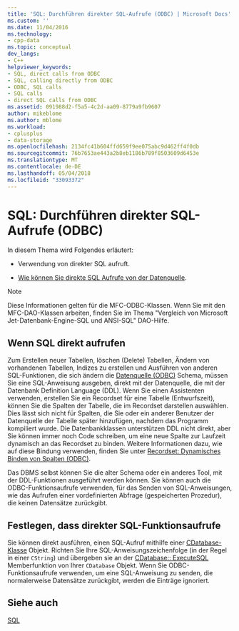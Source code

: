 ```yaml
---
title: 'SQL: Durchführen direkter SQL-Aufrufe (ODBC) | Microsoft Docs'
ms.custom: ''
ms.date: 11/04/2016
ms.technology:
- cpp-data
ms.topic: conceptual
dev_langs:
- C++
helpviewer_keywords:
- SQL, direct calls from ODBC
- SQL, calling directly from ODBC
- ODBC, SQL calls
- SQL calls
- direct SQL calls from ODBC
ms.assetid: 091988d2-f5a5-4c2d-aa09-8779a9fb9607
author: mikeblome
ms.author: mblome
ms.workload:
- cplusplus
- data-storage
ms.openlocfilehash: 2134fc41b604ffd659f9ee075abc9d462ff4f0db
ms.sourcegitcommit: 76b7653ae443a2b8eb1186b789f8503609d6453e
ms.translationtype: MT
ms.contentlocale: de-DE
ms.lasthandoff: 05/04/2018
ms.locfileid: "33093372"
---
```

# <a name="sql-making-direct-sql-calls-odbc"></a>SQL: Durchführen direkter SQL-Aufrufe (ODBC)
In diesem Thema wird Folgendes erläutert:  
  
-   Verwendung von direkter SQL aufruft.  
  
-   [Wie können Sie direkte SQL Aufrufe von der Datenquelle](#_core_making_direct_sql_function_calls).  
  
> [!NOTE]
>  Diese Informationen gelten für die MFC-ODBC-Klassen. Wenn Sie mit den MFC-DAO-Klassen arbeiten, finden Sie im Thema "Vergleich von Microsoft Jet-Datenbank-Engine-SQL und ANSI-SQL" DAO-Hilfe.  
  
##  <a name="_core_when_to_call_sql_directly"></a> Wenn SQL direkt aufrufen  
 Zum Erstellen neuer Tabellen, löschen (Delete) Tabellen, Ändern von vorhandenen Tabellen, Indizes zu erstellen und Ausführen von anderen SQL-Funktionen, die sich ändern die [Datenquelle (ODBC)](../../data/odbc/data-source-odbc.md) Schema, müssen Sie eine SQL-Anweisung ausgeben, direkt mit der Datenquelle, die mit der Datenbank Definition Language (DDL). Wenn Sie einen Assistenten verwenden, erstellen Sie ein Recordset für eine Tabelle (Entwurfszeit), können Sie die Spalten der Tabelle, die im Recordset darstellen auswählen. Dies lässt sich nicht für Spalten, die Sie oder ein anderer Benutzer der Datenquelle der Tabelle später hinzufügen, nachdem das Programm kompiliert wurde. Die Datenbankklassen unterstützen DDL nicht direkt, aber Sie können immer noch Code schreiben, um eine neue Spalte zur Laufzeit dynamisch an das Recordset zu binden. Weitere Informationen dazu, wie auf diese Bindung verwenden, finden Sie unter [Recordset: Dynamisches Binden von Spalten (ODBC)](../../data/odbc/recordset-dynamically-binding-data-columns-odbc.md).  
  
 Das DBMS selbst können Sie die alter Schema oder ein anderes Tool, mit der DDL-Funktionen ausgeführt werden können. Sie können auch die ODBC-Funktionsaufrufe verwenden, für das Senden von SQL-Anweisungen, wie das Aufrufen einer vordefinierten Abfrage (gespeicherten Prozedur), die keinen Datensätze zurückgibt.  
  
##  <a name="_core_making_direct_sql_function_calls"></a> Festlegen, dass direkter SQL-Funktionsaufrufe  
 Sie können direkt ausführen, einen SQL-Aufruf mithilfe einer [CDatabase-Klasse](../../mfc/reference/cdatabase-class.md) Objekt. Richten Sie Ihre SQL-Anweisungszeichenfolge (in der Regel in einer `CString`) und übergeben sie an der [CDatabase:: ExecuteSQL](../../mfc/reference/cdatabase-class.md#executesql) Memberfunktion von Ihrer `CDatabase` Objekt. Wenn Sie ODBC-Funktionsaufrufe verwenden, um eine SQL-Anweisung zu senden, die normalerweise Datensätze zurückgibt, werden die Einträge ignoriert.  
  
## <a name="see-also"></a>Siehe auch  
 [SQL](../../data/odbc/sql.md)